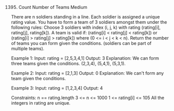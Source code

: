 1395. Count Number of Teams
Medium

There are n soldiers standing in a line. Each soldier is assigned a unique rating value.
You have to form a team of 3 soldiers amongst them under the following rules:
Choose 3 soldiers with index (i, j, k) with rating (rating[i], rating[j], rating[k]).
A team is valid if: (rating[i] < rating[j] < rating[k]) or (rating[i] > rating[j] > rating[k]) where (0 <= i < j < k < n).
Return the number of teams you can form given the conditions. (soldiers can be part of multiple teams).

Example 1:
Input: rating = [2,5,3,4,1]
Output: 3
Explanation: We can form three teams given the conditions. (2,3,4), (5,4,1), (5,3,1). 

Example 2:
Input: rating = [2,1,3]
Output: 0
Explanation: We can't form any team given the conditions.

Example 3:
Input: rating = [1,2,3,4]
Output: 4
 
Constraints:
n == rating.length
3 <= n <= 1000
1 <= rating[i] <= 105
All the integers in rating are unique.
